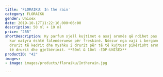```yaml
---
title: 'FLORAIKU: In the rain'
category: FLORAIKU
gender: Unisex
date: 2019-10-17T11:22:16.000+06:00
description: 50 ml + 10 ml
price: "255"
shortDescription: Ky parfum sjell kujtimet e asaj aromës që ndihet pas një shiu pranveror
  kur natyra është falenderuese për freskinë. Ndezur nga vaji i bergamotit, vaji i
  drurit të kedrit dhe myshku i drurit për të të kujtuar pikërisht aromën intensive
  të drurit dhe gjelbërimit. **50ml & 10ml -EDP-UNISEX**
productID: "42"
images:
- image: images/products/floraiku/Intherain.jpg

---
```


